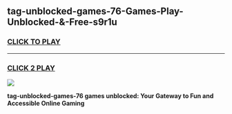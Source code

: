 
## tag-unblocked-games-76-Games-Play-Unblocked-&-Free-s9r1u
<h3>
<a href="https://premium76.site?title=tag-unblocked-games-76&ref=24A">CLICK TO PLAY</a></h3>
<hr>

<h3>
<a href="https://premium76.site?title=tag-unblocked-games-76&ref=24A">CLICK 2 PLAY</a>
  
</h3>

<a href="https://premium76.site?title=tag-unblocked-games-76&ref=24A"><img src="https://clearcache.store/games.png"></a>


**tag-unblocked-games-76 games unblocked: Your Gateway to Fun and Accessible Online Gaming**
